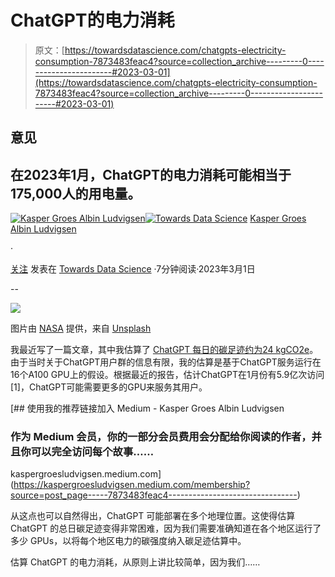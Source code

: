 # ChatGPT的电力消耗

> 原文：[https://towardsdatascience.com/chatgpts-electricity-consumption-7873483feac4?source=collection_archive---------0-----------------------#2023-03-01](https://towardsdatascience.com/chatgpts-electricity-consumption-7873483feac4?source=collection_archive---------0-----------------------#2023-03-01)

## 意见

## 在2023年1月，ChatGPT的电力消耗可能相当于175,000人的用电量。

[](https://kaspergroesludvigsen.medium.com/?source=post_page-----7873483feac4--------------------------------)[![Kasper Groes Albin Ludvigsen](../Images/3c31c9e54fae4fd1c8f1c441379d1f10.png)](https://kaspergroesludvigsen.medium.com/?source=post_page-----7873483feac4--------------------------------)[](https://towardsdatascience.com/?source=post_page-----7873483feac4--------------------------------)[![Towards Data Science](../Images/a6ff2676ffcc0c7aad8aaf1d79379785.png)](https://towardsdatascience.com/?source=post_page-----7873483feac4--------------------------------) [Kasper Groes Albin Ludvigsen](https://kaspergroesludvigsen.medium.com/?source=post_page-----7873483feac4--------------------------------)

·

[关注](https://medium.com/m/signin?actionUrl=https%3A%2F%2Fmedium.com%2F_%2Fsubscribe%2Fuser%2Fba0b31bed21a&operation=register&redirect=https%3A%2F%2Ftowardsdatascience.com%2Fchatgpts-electricity-consumption-7873483feac4&user=Kasper+Groes+Albin+Ludvigsen&userId=ba0b31bed21a&source=post_page-ba0b31bed21a----7873483feac4---------------------post_header-----------) 发表在 [Towards Data Science](https://towardsdatascience.com/?source=post_page-----7873483feac4--------------------------------) ·7分钟阅读·2023年3月1日[](https://medium.com/m/signin?actionUrl=https%3A%2F%2Fmedium.com%2F_%2Fvote%2Ftowards-data-science%2F7873483feac4&operation=register&redirect=https%3A%2F%2Ftowardsdatascience.com%2Fchatgpts-electricity-consumption-7873483feac4&user=Kasper+Groes+Albin+Ludvigsen&userId=ba0b31bed21a&source=-----7873483feac4---------------------clap_footer-----------)

--

[](https://medium.com/m/signin?actionUrl=https%3A%2F%2Fmedium.com%2F_%2Fbookmark%2Fp%2F7873483feac4&operation=register&redirect=https%3A%2F%2Ftowardsdatascience.com%2Fchatgpts-electricity-consumption-7873483feac4&source=-----7873483feac4---------------------bookmark_footer-----------)![](../Images/ae36dcab4194bc416080d1f1c5eae69b.png)

图片由 [NASA](https://unsplash.com/@nasa?utm_source=medium&utm_medium=referral) 提供，来自 [Unsplash](https://unsplash.com/?utm_source=medium&utm_medium=referral)

我最近写了一篇文章，其中我估算了 [ChatGPT 每日的碳足迹约为24 kgCO2e](/the-carbon-footprint-of-chatgpt-66932314627d)。由于当时关于ChatGPT用户群的信息有限，我的估算是基于ChatGPT服务运行在16个A100 GPU上的假设。根据最近的报告，估计ChatGPT在1月份有5.9亿次访问 [1]，ChatGPT可能需要更多的GPU来服务其用户。

[](https://kaspergroesludvigsen.medium.com/membership?source=post_page-----7873483feac4--------------------------------) [## 使用我的推荐链接加入 Medium - Kasper Groes Albin Ludvigsen

### 作为 Medium 会员，你的一部分会员费用会分配给你阅读的作者，并且你可以完全访问每个故事……

kaspergroesludvigsen.medium.com](https://kaspergroesludvigsen.medium.com/membership?source=post_page-----7873483feac4--------------------------------)

从这点也可以自然得出，ChatGPT 可能部署在多个地理位置。这使得估算 ChatGPT 的总日碳足迹变得非常困难，因为我们需要准确知道在各个地区运行了多少 GPUs，以将每个地区电力的碳强度纳入碳足迹估算中。

估算 ChatGPT 的电力消耗，从原则上讲比较简单，因为我们……
